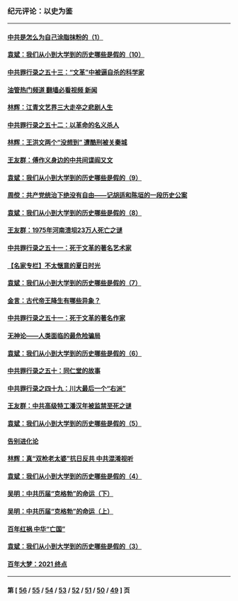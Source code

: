 ### 纪元评论：以史为鉴
---
#### [中共是怎么为自己涂脂抹粉的（1）](../../pages/nsc1028/n13257311.md?09250330) 
#### [袁斌：我们从小到大学到的历史哪些是假的（10）](../../pages/nsc1028/n13252177.md?09250330) 
#### [中共罪行录之五十三：“文革”中被逼自杀的科学家](../../pages/nsc1028/n13249512.md?09250330) 
#### [油管热门频道 翻墙必看视频 新闻](ok?09250330)
#### [林辉：江青文艺界三大走卒之悲剧人生](../../pages/nsc1028/n13248164.md?09250330) 
#### [中共罪行录之五十二：以革命的名义杀人](../../pages/nsc1028/n13247326.md?09250330) 
#### [林辉：王洪文两个“没想到” 遭酷刑被关秦城](../../pages/nsc1028/n13244136.md?09250330) 
#### [王友群：傅作义身边的中共间谍阎又文](../../pages/nsc1028/n13244038.md?09250330) 
#### [袁斌：我们从小到大学到的历史哪些是假的（9）](../../pages/nsc1028/n13243175.md?09250330) 
#### [周傥：共产党统治下绝没有自由——记胡适和陈垣的一段历史公案](../../pages/nsc1028/n13238349.md?09250330) 
#### [袁斌：我们从小到大学到的历史哪些是假的（8）](../../pages/nsc1028/n13238181.md?09250330) 
#### [王友群：1975年河南溃坝23万人死亡之谜](../../pages/nsc1028/n13231576.md?09250330) 
#### [中共罪行录之五十一：死于文革的著名艺术家](../../pages/nsc1028/n13229461.md?09250330) 
#### [【名家专栏】不太惬意的夏日时光](../../pages/nsc1028/n13226398.md?09250330) 
#### [袁斌：我们从小到大学到的历史哪些是假的（7）](../../pages/nsc1028/n13227610.md?09250330) 
#### [金言：古代帝王降生有哪些异象？](../../pages/nsc1028/n13226435.md?09250330) 
#### [中共罪行录之五十一：死于文革的著名作家](../../pages/nsc1028/n13225932.md?09250330) 
#### [无神论——人类面临的最危险骗局](../../pages/nsc1028/n13196137.md?09250330) 
#### [袁斌：我们从小到大学到的历史哪些是假的（6）](../../pages/nsc1028/n13221126.md?09250330) 
#### [中共罪行录之五十：同仁堂的故事](../../pages/nsc1028/n13218798.md?09250330) 
#### [中共罪行录之四十九：川大最后一个“右派”](../../pages/nsc1028/n13216206.md?09250330) 
#### [王友群：中共高级特工潘汉年被监禁至死之谜](../../pages/nsc1028/n13210760.md?09250330) 
#### [袁斌：我们从小到大学到的历史哪些是假的（5）](../../pages/nsc1028/n13209835.md?09250330) 
#### [告别进化论](../../pages/nsc1028/n13196066.md?09250330) 
#### [林辉：真“双枪老太婆”抗日反共 中共混淆视听](../../pages/nsc1028/n13208826.md?09250330) 
#### [袁斌：我们从小到大学到的历史哪些是假的（4）](../../pages/nsc1028/n13204742.md?09250330) 
#### [吴明：中共历届“克格勃”的命运（下）](../../pages/nsc1028/n13200899.md?09250330) 
#### [吴明：中共历届“克格勃”的命运（上）](../../pages/nsc1028/n13198300.md?09250330) 
#### [百年红祸 中华“亡国”](../../pages/nsc1028/n13192762.md?09250330) 
#### [袁斌：我们从小到大学到的历史哪些是假的（3）](../../pages/nsc1028/n13193945.md?09250330) 
#### [百年大梦：2021 终点](../../pages/nsc1028/n13190519.md?09250330) 

---
#### 第 [ [56](./56.md?09250330) / [55](./55.md?09250330) / [54](./54.md?09250330) / [53](./53.md?09250330) / [52](./52.md?09250330) / [51](./51.md?09250330) / [50](./50.md?09250330) / [49](./49.md?09250330) ] 页
